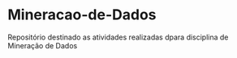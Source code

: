 # Mineracao-de-Dados

Repositório destinado as atividades realizadas dpara disciplina de Mineração de Dados
